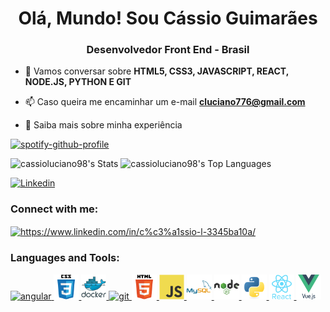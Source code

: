 <h1 align="center">Olá, Mundo! Sou Cássio Guimarães</h1>
<h3 align="center">Desenvolvedor Front End - Brasil </h3> 

- 💬 Vamos conversar sobre **HTML5, CSS3, JAVASCRIPT, REACT, NODE.JS, PYTHON E GIT**

- 📫 Caso queira me encaminhar um e-mail **cluciano776@gmail.com**

- 📄 Saiba mais sobre minha experiência


[![spotify-github-profile](https://spotify-github-profile.kittinanx.com/api/view?uid=cassioluciano_98&cover_image=true&theme=novatorem&show_offline=true&background_color=525252&interchange=true&bar_color=ff0a0a&bar_color_cover=false)](https://github.com/kittinan/spotify-github-profile)

<!--![ Github stats](https://github-readme-stats.vercel.app/api?username=cassioluciano98&theme=chartreuse-dark)
![ GitHub stats](https://github-readme-stats.vercel.app/api/top-langs/?username=cassioluciano98&theme=chartreuse-dark)-->

![cassioluciano98's Stats](https://github-readme-stats.vercel.app/api?username=cassioluciano98&theme=chartreuse-dark&show_icons=true&hide_border=true&count_private=true)
![cassioluciano98's Top Languages](https://github-readme-stats.vercel.app/api/top-langs/?username=cassioluciano98&theme=chartreuse-dark&show_icons=true&hide_border=true)

[![Linkedin](https://img.shields.io/badge/LinkedIn-0077B5?style=for-the-badge&logo=linkedin&logoColor=white)](https://www.linkedin.com/in/cassioluciano98)

<h3 align="left">Connect with me:</h3>
<p align="left">
<a href="https://www.linkedin.com/in/cassioluciano98/" target="blank"><img align="center" src="https://raw.githubusercontent.com/rahuldkjain/github-profile-readme-generator/master/src/images/icons/Social/linked-in-alt.svg" alt="https://www.linkedin.com/in/c%c3%a1ssio-l-3345ba10a/" height="30" width="40" /></a>
</p>

<h3 align="left">Languages and Tools:</h3>
<p align="left"> <a href="https://angular.io" target="_blank" rel="noreferrer"> <img src="https://angular.io/assets/images/logos/angular/angular.svg" alt="angular" width="40" height="40"/> </a> <a href="https://www.w3schools.com/css/" target="_blank" rel="noreferrer"> <img src="https://raw.githubusercontent.com/devicons/devicon/master/icons/css3/css3-original-wordmark.svg" alt="css3" width="40" height="40"/> </a> <a href="https://www.docker.com/" target="_blank" rel="noreferrer"> <img src="https://raw.githubusercontent.com/devicons/devicon/master/icons/docker/docker-original-wordmark.svg" alt="docker" width="40" height="40"/> </a> <a href="https://git-scm.com/" target="_blank" rel="noreferrer"> <img src="https://www.vectorlogo.zone/logos/git-scm/git-scm-icon.svg" alt="git" width="40" height="40"/> </a> <a href="https://www.w3.org/html/" target="_blank" rel="noreferrer"> <img src="https://raw.githubusercontent.com/devicons/devicon/master/icons/html5/html5-original-wordmark.svg" alt="html5" width="40" height="40"/> </a> <a href="https://developer.mozilla.org/en-US/docs/Web/JavaScript" target="_blank" rel="noreferrer"> <img src="https://raw.githubusercontent.com/devicons/devicon/master/icons/javascript/javascript-original.svg" alt="javascript" width="40" height="40"/> </a> <a href="https://www.mysql.com/" target="_blank" rel="noreferrer"> <img src="https://raw.githubusercontent.com/devicons/devicon/master/icons/mysql/mysql-original-wordmark.svg" alt="mysql" width="40" height="40"/> </a> <a href="https://nodejs.org" target="_blank" rel="noreferrer"> <img src="https://raw.githubusercontent.com/devicons/devicon/master/icons/nodejs/nodejs-original-wordmark.svg" alt="nodejs" width="40" height="40"/> </a> <a href="https://www.python.org" target="_blank" rel="noreferrer"> <img src="https://raw.githubusercontent.com/devicons/devicon/master/icons/python/python-original.svg" alt="python" width="40" height="40"/> </a> <a href="https://reactjs.org/" target="_blank" rel="noreferrer"> <img src="https://raw.githubusercontent.com/devicons/devicon/master/icons/react/react-original-wordmark.svg" alt="react" width="40" height="40"/> </a> <a href="https://vuejs.org/" target="_blank" rel="noreferrer"> <img src="https://raw.githubusercontent.com/devicons/devicon/master/icons/vuejs/vuejs-original-wordmark.svg" alt="vuejs" width="40" height="40"/> </a> </p>
